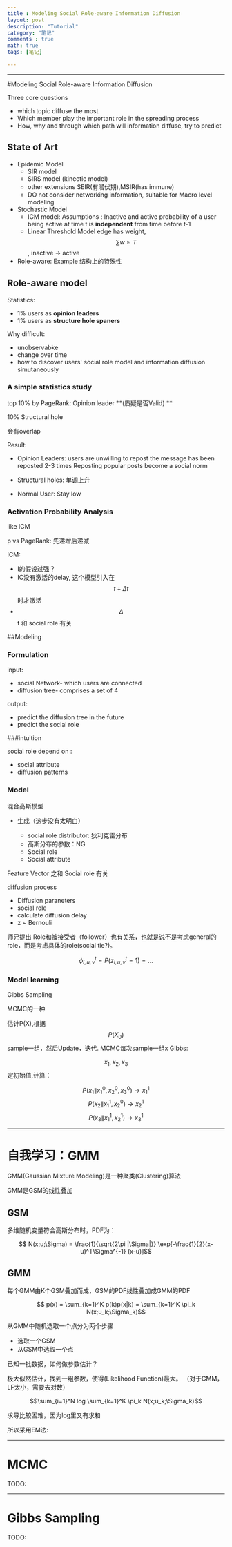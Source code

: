```yaml
---
title : Modeling Social Role-aware Information Diffusion
layout: post
description: "Tutorial"
category: "笔记"
comments : true
math: true
tags: [笔记]

---
```


---

#Modeling Social Role-aware Information Diffusion

Three core questions

* which topic diffuse the most
* Which member play the important role in the spreading process
* How, why and through which path will information diffuse, try to predict

## State of Art

* Epidemic Model 
	* SIR model
	* SIRS model (kinectic model)
	* other extensions SEIR(有潜伏期),MSIR(has immune)
	* DO not consider networking information, suitable for Macro level modeling
*  Stochastic Model
	* ICM model:
		Assumptions : Inactive and active
		probability of a user being active at time t is **independent** from time before t-1
	* Linear Threshold Model
		edge has weight, $$\sum w \ge T$$, inactive -> active
* Role-aware: Example
		结构上的特殊性
		
## Role-aware model
Statistics:

- 1% users as **opinion leaders**
- 1% users as **structure hole spaners**

Why difficult: 
 
- unobservabke
- change over time
- how to discover users' social role model and information diffusion simutaneously

### A simple statistics study

top 10% by PageRank: Opinion leader
**(质疑是否Valid)
**

10% Structural hole

会有overlap

Result:


- Opinion Leaders: 
users are unwilling to repost the message has been reposted 2-3 times
Reposting popular posts become a social norm

- Structural holes:
单调上升
- Normal User:
Stay low

### Activation Probability Analysis

like ICM

p vs PageRank: 先递增后递减

ICM: 

- I的假设过强？
- IC没有激活的delay, 这个模型引入在$$t+\Delta t$$ 时才激活
- $$\Delta$$ t 和 social role 有关

##Modeling

### Formulation

input: 
 
- social Network- which users are connected
- diffusion tree- comprises a set of 4


output:

- predict the diffusion tree in the future
- predict the social role


###intuition

social role depend on : 

- social attribute
- diffusion patterns	 

### Model

混合高斯模型

- 生成（这步没有太明白）

	- social role distributor: 狄利克雷分布
	- 高斯分布的参数：NG
	- Social role
	- Social attribute

Feature Vector 之和 Social role 有关

diffusion process



- Diffusion paraneters
- social role 
- calculate diffusion delay
- z ~ Bernouli

师兄提出 Role和被接受者（follower）也有关系，也就是说不是考虑general的role，而是考虑具体的role(social tie?)。

$$ \phi_{i,u,v}^t = P (z_{i,u,v}^t = 1)  = \dots $$

### Model learning

Gibbs Sampling

MCMC的一种

估计P(X),根据$$ P(X_0) $$ sample一组，然后Update，迭代.
MCMC每次sample一组x
Gibbs:

$${x_1,x_2,x_3} $$
定初始值,计算：

$$P(x_1\|x_1^0,x_2^0,x_3^0) \rightarrow x_1^1$$
$$P(x_2\|x_1^1,x_2^0) \rightarrow x_2^1$$
$$P(x_3\|x_1^1,x_2^1) \rightarrow x_3^1$$

---

# 自我学习：GMM

GMM(Gaussian Mixture Modeling)是一种聚类(Clustering)算法

GMM是GSM的线性叠加

## GSM
多维随机变量符合高斯分布时，PDF为：

$$ N(x;u;\Sigma) = \frac{1}{\sqrt{2\pi |\Sigma|}} \exp[-\frac{1}{2}(x-u)^T\Sigma^{-1} (x-u)]$$

## GMM

每个GMM由K个GSM叠加而成，GSM的PDF线性叠加成GMM的PDF

$$ p(x) = \sum_{k=1}^K p(k)p(x|k) = \sum_{k=1}^K \pi_k N(x;u_k;\Sigma_k)$$

从GMM中随机选取一个点分为两个步骤

- 选取一个GSM
- 从GSM中选取一个点

已知一批数据，如何做参数估计？

极大似然估计，找到一组参数，使得(Likelihood Function)最大。
（对于GMM，LF太小，需要去对数）

$$\sum_{i=1}^N log \sum_{k=1}^K \pi_k N(x;u_k;\Sigma_k)$$

求导比较困难，因为log里又有求和

所以采用EM法:


---

# MCMC

TODO:

---

# Gibbs Sampling


TODO:
